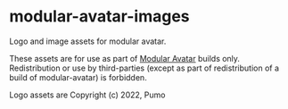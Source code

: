 # modular-avatar-images
Logo and image assets for modular avatar.

These assets are for use as part of [Modular Avatar](https://github.com/bdunderscore/modular-avatar) builds only.
Redistribution or use by third-parties (except as part of redistribution of a build of modular-avatar) is forbidden.

Logo assets are Copyright (c) 2022, Pumo
